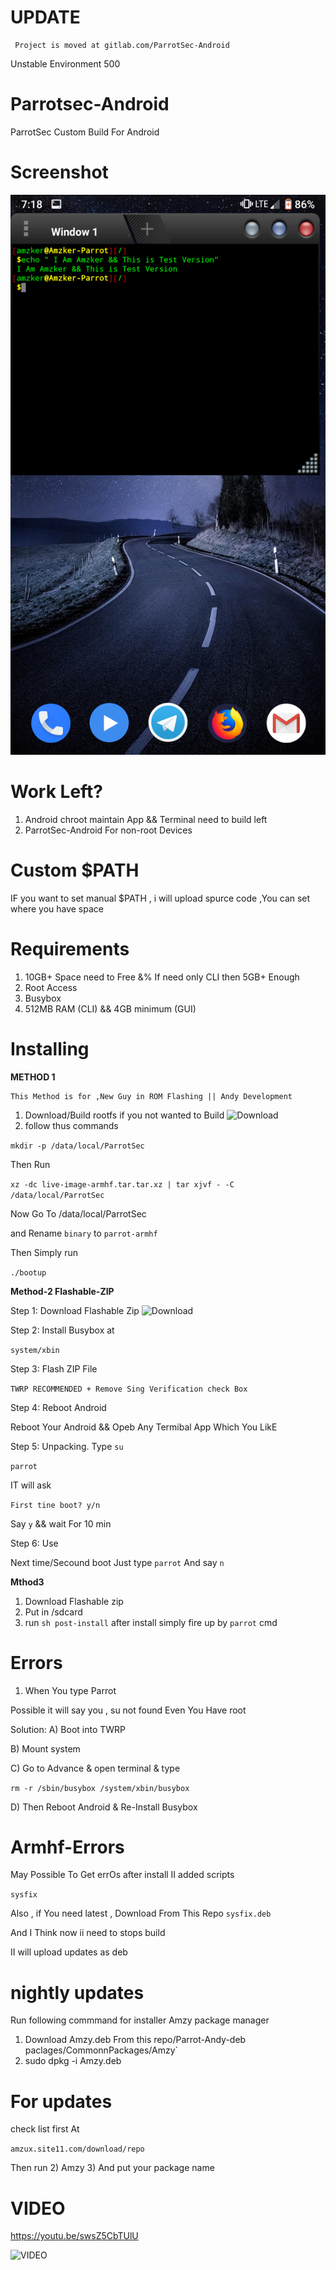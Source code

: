 # UPDATE 


     Project is moved at gitlab.com/ParrotSec-Android 

Unstable Environment 500 

# Parrotsec-Android
ParrotSec Custom Build For Android
# Screenshot
![screenshot](https://github.com/amzker/Parrotsec-Android/blob/master/Screenshot_Quickstep_20190226-071844.png)


# Work Left? 
1) Android chroot maintain App && Terminal need to build left 
2) ParrotSec-Android For non-root Devices 
# Custom $PATH 
IF you want to set manual $PATH , i will upload spurce code ,You can set where you have space


# Requirements 

1) 10GB+ Space need to Free &% If need only CLI then 5GB+ Enough
2) Root Access
3) Busybox 
4) 512MB RAM (CLI) && 4GB minimum (GUI)

# Installing 
 
 **METHOD 1**
 
    This Method is for ,New Guy in ROM Flashing || Andy Development
    
1) Download/Build rootfs 
if you not wanted to Build
![Download](https://drive.google.com/file/d/15QvL0XUWS_ZhDXrDp3hlTLOaMs-ltn2s/view?usp=drivesdk)
2) follow thus commands 
 
`mkdir -p /data/local/ParrotSec`
 
Then Run 

`xz -dc live-image-armhf.tar.tar.xz | tar xjvf - -C /data/local/ParrotSec` 

Now Go To /data/local/ParrotSec 

and Rename `binary` to `parrot-armhf` 

Then Simply run
 
`./bootup `

**Method-2 Flashable-ZIP**

Step 1: Download Flashable Zip 
![Download]( https://drive.google.com/file/d/1M9zSkAebTRWfWrvO_9xjiS3MoDE8Y5Tx/view?usp=drivesdk)

Step 2: Install Busybox at 

`system/xbin` 

Step 3: Flash ZIP File 

`TWRP RECOMMENDED + Remove Sing Verification check Box`

Step 4: Reboot Android 

Reboot Your Android && Opeb Any Termibal App Which You LikE

Step 5: Unpacking.
Type 
`su`

`parrot` 

IT will ask 

`First tine boot? y/n` 

Say `y` && wait For 10 min 

Step 6: Use 

Next time/Secound boot  Just type `parrot` And say `n` 

 **Mthod3** 
  1) Download Flashable zip 
  2) Put in /sdcard 
  3) run `sh post-install`
 after install simply fire up by `parrot` cmd

# Errors 

1) When You type Parrot

Possible it will say you , su not found Even You Have root 

Solution: 
A) Boot into TWRP 

B) Mount system 

C) Go to Advance & open terminal & type

`rm -r /sbin/busybox /system/xbin/busybox `

D) Then Reboot Android & Re-Install Busybox 



# Armhf-Errors

May Possible To Get errOs after install 
II added scripts 

 `sysfix` 
 
 Also , if You need latest , Download From
 This Repo `sysfix.deb`

And I Think now ii need to stops build

II will upload updates as deb 

# nightly updates

Run following commmand for installer Amzy package manager

1) Download Amzy.deb From this repo/Parrot-Andy-deb 
paclages/CommonnPackages/Amzy`
2) sudo dpkg -i Amzy.deb 

# For updates 
check list first 
At 

`amzux.site11.com/download/repo`

Then run 
2) Amzy 
3) And put your package name 

# VIDEO
https://youtu.be/swsZ5CbTUlU

![VIDEO](https://youtu.be/swsZ5CbTUlU)
